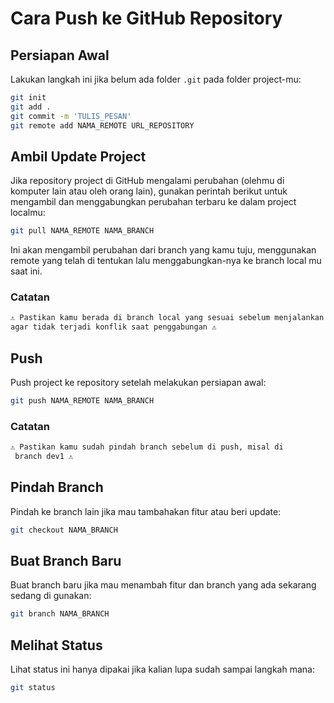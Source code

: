 # Cara Push ke GitHub Repository

## Persiapan Awal
Lakukan langkah ini jika belum ada folder `.git` pada folder project-mu:
```bash
git init
git add .
git commit -m 'TULIS_PESAN'
git remote add NAMA_REMOTE URL_REPOSITORY
```

## Ambil Update Project
Jika repository project di GitHub mengalami perubahan (olehmu di komputer lain atau oleh orang lain),
gunakan perintah berikut untuk mengambil dan menggabungkan perubahan terbaru ke dalam project localmu:
```bash
git pull NAMA_REMOTE NAMA_BRANCH
```
Ini akan mengambil perubahan dari branch yang kamu tuju, menggunakan remote yang
telah di tentukan lalu menggabungkan-nya ke branch local mu saat ini.
### Catatan
```md
⚠️ Pastikan kamu berada di branch local yang sesuai sebelum menjalankan `git pull`, 
agar tidak terjadi konflik saat penggabungan ⚠️
```

## Push
Push project ke repository setelah melakukan persiapan awal:
```bash
git push NAMA_REMOTE NAMA_BRANCH
```
### Catatan
```md
⚠️ Pastikan kamu sudah pindah branch sebelum di push, misal di
 branch dev1 ⚠️
```

## Pindah Branch 
Pindah ke branch lain jika mau tambahakan fitur atau beri update:
```bash
git checkout NAMA_BRANCH
```

## Buat Branch Baru
Buat branch baru jika mau menambah fitur dan branch yang
ada sekarang sedang di gunakan:
```bash
git branch NAMA_BRANCH
```

## Melihat Status
Lihat status ini hanya dipakai jika kalian lupa sudah sampai
langkah mana:
```bash
git status
```
